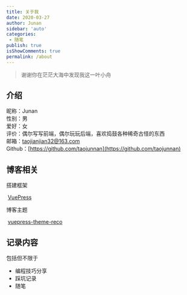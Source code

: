 ```yaml
---
title: 关于我
date: 2020-03-27
author: Junan
sidebar: 'auto'
categories:
 - 随笔
publish: true
isShowComments: true
permalink: /about
---
```

> 谢谢你在茫茫大海中发现我这一叶小舟
## 介绍
昵称：Junan  
性别：男  
爱好：女  
评价：偶尔写写前端，偶尔玩玩后端，喜欢捣鼓各种稀奇古怪的东西  
邮箱：[taojianjian32@163.com](mailto:taojianjian32@163.com)  
Github：[https://github.com/taojunnan](https://github.com/taojunnan)

## 博客相关

搭建框架

​	[VuePress](https://vuepress.vuejs.org/zh/)

博客主题

​	[vuepress-theme-reco](https://vuepress-theme-reco.recoluan.com/)

## 记录内容

包括但不限于

- 编程技巧分享
- 踩坑记录
- 随笔